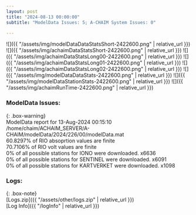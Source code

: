 ```yaml
---
layout: post
title: "2024-08-13 00:00:00"
subtitle: "ModelData Issues: 5; A-CHAIM System Issues: 0"

---
```


![]({{ "/assets/img/modelDataDataStatsShort-2422600.png" | relative_url }})
![]({{ "/assets/img/achaimDataStatsShort-2422600.png" | relative_url }})
![]({{ "/assets/img/achaimDataStatsLong00-2422600.png" | relative_url }})
![]({{ "/assets/img/achaimDataStatsLong01-2422600.png" | relative_url }})
![]({{ "/assets/img/achaimDataStatsLong02-2422600.png" | relative_url }})
![]({{ "/assets/img/modelDataDataStats-2422600.png" | relative_url }})
![]({{ "/assets/img/modelDataStationStats-2422600.png" | relative_url }})
![]({{ "/assets/img/achaimRunTime-2422600.png" | relative_url }})


### ModelData Issues:  
  
{: .box-warning}  
 ModelData report for 13-Aug-2024 00:15:10   
 /home/chaim/ACHAIM_SERVER/A-CHAIM/modelData/2024/226/00/modelData.mat   
 60.8297% of RIO absoprtion values are finite   
 70.7106% of RIO volt values are finite   
 0% of all possible stations for IONO were downloaded. x6636   
 0% of all possible stations for SENTINEL were downloaded. x6091   
 0% of all possible stations for KARTVERKET were downloaded. x1098   
  


### Logs:  
  
{: .box-note}  
[Logs.zip]({{ "/assets/other/logs.zip" | relative_url }})  
[Log Info]({{ "/logInfo" | relative_url }})  
